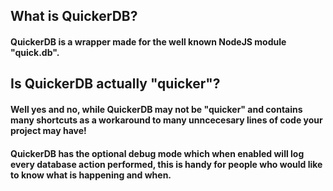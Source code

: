## What is QuickerDB?
#### QuickerDB is a wrapper made for the well known NodeJS module "quick.db".

## Is QuickerDB actually "quicker"?
#### Well yes and no, while QuickerDB may not be "quicker" and contains many shortcuts as a workaround to many unncecesary lines of code your project may have!

#### QuickerDB has the optional debug mode which when enabled will log every database action performed, this is handy for people who would like to know what is happening and when.
